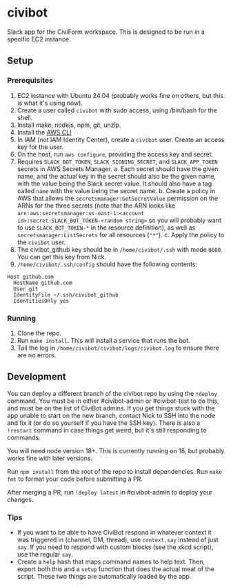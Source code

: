 # civibot
Slack app for the CiviForm workspace. This is designed to be run in a specific EC2 instance.

## Setup
### Prerequisites
1. EC2 instance with Ubuntu 24.04 (probably works fine on others, but this is what it's using now).
2. Create a user called `civibot` with sudo access, using /bin/bash for the shell.
3. Install make, nodejs, npm, git, unzip.
4. Install the [AWS CLI](https://docs.aws.amazon.com/cli/latest/userguide/getting-started-install.html)
5. In IAM (not IAM Identity Center), create a `civibot` user. Create an access key for the user.
6. On the host, run `aws configure`, providing the access key and secret.
7. Requires `SLACK_BOT_TOKEN`, `SLACK_SIGNING_SECRET`, and `SLACK_APP_TOKEN` secrets in AWS Secrets Manager.
   a. Each secret should have the given name, and the actual key in the secret should also be the given name, with the value being the Slack secret value. It should also have a tag called `name` with the value being the secret name.
   b. Create a policy in AWS that allows the `secretsmanager:GetSecretValue` permission on the ARNs for the three secrets (note that the ARN looks like `arn:aws:secretsmanager:us-east-1:<account id>:secret:SLACK_BOT_TOKEN-<random string>` so you will probably want to use `SLACK_BOT_TOKEN-*` in the resource definition), as well as `secretsmanager:ListSecrets` for all resources (`"*"`).
   c. Apply the policy to the `civibot` user.
8. The civibot_github key should be in `/home/civibot/.ssh` with mode `0600`. You can get this key from Nick.
9. `/home/civibot/.ssh/config` should have the following contents:
```
Host github.com
  HostName github.com
  User git
  IdentityFile ~/.ssh/civibot_github
  IdentitiesOnly yes
```

### Running
1. Clone the repo.
2. Run `make install`. This will install a service that runs the bot.
3. Tail the log in `/home/civibot/civibot/logs/civibot.log` to ensure there are no errors.

## Development
You can deploy a different branch of the civibot repo by using the `!deploy` command. You must be in either #civibot-admin or #civibot-test to do this, and must be on the list of CiviBot admins. If you get things stuck with the app unable to start on the new branch, contact Nick to SSH into the node and fix it (or do so yourself if you have the SSH key). There is also a `!restart` command in case things get weird, but it's still responding to commands.

You will need node version 18+. This is currently running on 18, but probably works fine with later versions.

Run `npm install` from the root of the repo to install dependencies.
Run `make fmt` to format your code before submitting a PR.

After merging a PR, run `!deploy latest` in #civibot-admin to deploy your changes.

### Tips
* If you want to be able to have CiviBot respond in whatever context it was triggered in (channel, DM, thread), use `context.say` instead of just `say`. If you need to respond with custom blocks (see the xkcd script), use the regular `say`.
* Create a `help` hash that maps command names to help text. Then, export both this and a `setup` function that does the actual meat of the script. These two things are automatically loaded by the app.
